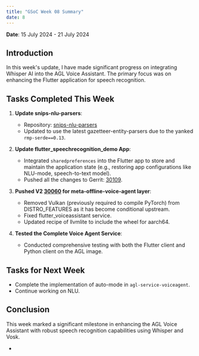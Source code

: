 ```yaml
---
title: "GSoC Week 08 Summary"
date: 8
---
```



<!-- # GSoC Week 08 Summary -->
**Date**: 15 July 2024 - 21 July 2024

## Introduction
In this week's update, I have made significant progress on integrating Whisper AI into the AGL Voice Assistant. The primary focus was on enhancing the Flutter application for speech recognition.

## Tasks Completed This Week

1. **Update snips-nlu-parsers**:
   - Repository: [snips-nlu-parsers](https://github.com/Anuj-S62/snips-nlu-parsers)
   - Updated to use the latest gazetteer-entity-parsers due to the yanked `rmp-serde==0.13`.

2. **Update flutter_speechrecognition_demo App**:
   - Integrated `sharedpreferences` into the Flutter app to store and maintain the application state (e.g., restoring app configurations like NLU-mode, speech-to-text model).
   - Pushed all the changes to Gerrit: [30109](https://gerrit.automotivelinux.org/gerrit/c/apps/flutter-speechrecognition-demo/+/30109).

3. **Pushed V2 [30060](https://gerrit.automotivelinux.org/gerrit/c/AGL/meta-agl-devel/+/30060) for meta-offline-voice-agent layer**:
     - Removed Vulkan (previously required to compile PyTorch) from DISTRO_FEATURES as it has become conditional upstream.
     - Fixed flutter_voiceassistant service.
     - Updated recipe of llvmlite to include the wheel for aarch64.

4. **Tested the Complete Voice Agent Service**: 
   - Conducted comprehensive testing with both the Flutter client and Python client on the AGL image.

## Tasks for Next Week
- Complete the implementation of auto-mode in `agl-service-voiceagent`.
- Continue working on NLU.


## Conclusion
This week marked a significant milestone in enhancing the AGL Voice Assistant with robust speech recognition capabilities using Whisper and Vosk.


-
